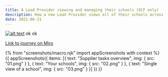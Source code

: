 ```yaml
---
title: A Lead Provider viewing and managing their schools (ECF only)
description: How a new Lead Provider views all of their schools across cohorts, and manages them on an individual basis
date: 2021-06-21
---
```


[![alt text](/manage-training/nominating-an-induction-tutor/wire-flow.jpg)](/manage-training/nominating-an-induction-tutor/wire-flow.jpg) ok ok

[Link to journey on Miro](https://miro.com/app/board/o9J_ldVNkCY=/?moveToWidget=3074457354086350072&cot=14)

{% from "screenshots/macro.njk" import appScreenshots with context %}
{{ appScreenshots({
  items: [{
      text: "Supplier tasks overview",
      img: { src: "01.png" }
    }, {
      text: "Your schools",
      img: { src: "02.png" }
    }, {
      text: "Single view of a school",
      img: { src: "03.png" }
    }]
}) }}
